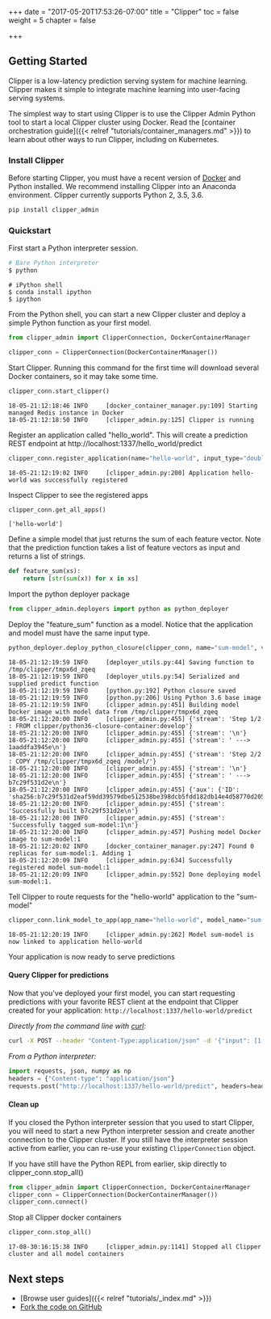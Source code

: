 +++
date = "2017-05-20T17:53:26-07:00"
title = "Clipper"
toc = false
weight = 5
chapter = false

+++

## Getting Started

Clipper is a low-latency prediction serving system for machine learning.
Clipper makes it simple to integrate machine learning into user-facing serving systems.

The simplest way to start using Clipper is to use the Clipper Admin Python tool to start a local Clipper cluster using Docker.
Read the [container orchestration guide]({{< relref "tutorials/container_managers.md" >}}) to learn about other ways to run Clipper,
including on Kubernetes.

### Install Clipper

Before starting Clipper, you must have a recent version of [Docker](https://www.docker.com/) and Python installed.
We recommend installing Clipper into an Anaconda environment. Clipper currently supports Python 2, 3.5, 3.6.

```sh
pip install clipper_admin
```

### Quickstart

First start a Python interpreter session.

```sh
# Bare Python interpreter
$ python
```

```
# iPython shell
$ conda install ipython
$ ipython
```

From the Python shell, you can start a new Clipper cluster and deploy a simple Python function as your first model.


```python
from clipper_admin import ClipperConnection, DockerContainerManager
```


```python
clipper_conn = ClipperConnection(DockerContainerManager())
```

Start Clipper. Running this command for the first time will
download several Docker containers, so it may take some time.


```python
clipper_conn.start_clipper()
```

```pycon
18-05-21:12:18:46 INFO     [docker_container_manager.py:109] Starting managed Redis instance in Docker
18-05-21:12:18:50 INFO     [clipper_admin.py:125] Clipper is running
```

Register an application called "hello_world". This will create
a prediction REST endpoint at http://localhost:1337/hello_world/predict


```python
clipper_conn.register_application(name="hello-world", input_type="doubles", default_output="-1.0", slo_micros=100000)
```

```pycon
18-05-21:12:19:02 INFO     [clipper_admin.py:200] Application hello-world was successfully registered
```

Inspect Clipper to see the registered apps


```python
clipper_conn.get_all_apps()
```
```pycon
['hello-world']
```


Define a simple model that just returns the sum of each feature vector.
Note that the prediction function takes a list of feature vectors as
input and returns a list of strings.


```python
def feature_sum(xs):
    return [str(sum(x)) for x in xs]
```

Import the python deployer package


```python
from clipper_admin.deployers import python as python_deployer
```

Deploy the "feature_sum" function as a model. Notice that the application and model
must have the same input type.


```python
python_deployer.deploy_python_closure(clipper_conn, name="sum-model", version=1, input_type="doubles", func=feature_sum)
```
```pycon
18-05-21:12:19:59 INFO     [deployer_utils.py:44] Saving function to /tmp/clipper/tmpx6d_zqeq
18-05-21:12:19:59 INFO     [deployer_utils.py:54] Serialized and supplied predict function
18-05-21:12:19:59 INFO     [python.py:192] Python closure saved
18-05-21:12:19:59 INFO     [python.py:206] Using Python 3.6 base image
18-05-21:12:19:59 INFO     [clipper_admin.py:451] Building model Docker image with model data from /tmp/clipper/tmpx6d_zqeq
18-05-21:12:20:00 INFO     [clipper_admin.py:455] {'stream': 'Step 1/2 : FROM clipper/python36-closure-container:develop'}
18-05-21:12:20:00 INFO     [clipper_admin.py:455] {'stream': '\n'}
18-05-21:12:20:00 INFO     [clipper_admin.py:455] {'stream': ' ---> 1aaddfa3945e\n'}
18-05-21:12:20:00 INFO     [clipper_admin.py:455] {'stream': 'Step 2/2 : COPY /tmp/clipper/tmpx6d_zqeq /model/'}
18-05-21:12:20:00 INFO     [clipper_admin.py:455] {'stream': '\n'}
18-05-21:12:20:00 INFO     [clipper_admin.py:455] {'stream': ' ---> b7c29f531d2e\n'}
18-05-21:12:20:00 INFO     [clipper_admin.py:455] {'aux': {'ID': 'sha256:b7c29f531d2eaf59dd39579dbe512538be398dcb5fdd182db14e4d58770d2055'}}
18-05-21:12:20:00 INFO     [clipper_admin.py:455] {'stream': 'Successfully built b7c29f531d2e\n'}
18-05-21:12:20:00 INFO     [clipper_admin.py:455] {'stream': 'Successfully tagged sum-model:1\n'}
18-05-21:12:20:00 INFO     [clipper_admin.py:457] Pushing model Docker image to sum-model:1
18-05-21:12:20:02 INFO     [docker_container_manager.py:247] Found 0 replicas for sum-model:1. Adding 1
18-05-21:12:20:09 INFO     [clipper_admin.py:634] Successfully registered model sum-model:1
18-05-21:12:20:09 INFO     [clipper_admin.py:552] Done deploying model sum-model:1.
```

Tell Clipper to route requests for the "hello-world" application to the "sum-model"


```python
clipper_conn.link_model_to_app(app_name="hello-world", model_name="sum-model")
```
```pycon
18-05-21:12:20:19 INFO     [clipper_admin.py:262] Model sum-model is now linked to application hello-world
```

Your application is now ready to serve predictions

#### Query Clipper for predictions


Now that you've deployed your first model, you can start requesting predictions with your favorite REST client at the endpoint that Clipper created for your application: `http://localhost:1337/hello-world/predict`

*Directly from the command line with [curl](https://curl.haxx.se/):*

```sh
curl -X POST --header "Content-Type:application/json" -d '{"input": [1.1, 2.2, 3.3]}' 127.0.0.1:1337/hello-world/predict
```

*From a Python interpreter:*

```python
import requests, json, numpy as np
headers = {"Content-type": "application/json"}
requests.post("http://localhost:1337/hello-world/predict", headers=headers, data=json.dumps({"input": list(np.random.random(10))})).json()
```

#### Clean up

If you closed the Python interpreter session that you used to start Clipper, you will need to start a new Python interpreter session and create another connection to the Clipper cluster. If you still have the interpreter session active from earlier, you can re-use your existing `ClipperConnection` object.

If you have still have the Python REPL from earlier,
skip directly to clipper_conn.stop_all()
```python
from clipper_admin import ClipperConnection, DockerContainerManager
clipper_conn = ClipperConnection(DockerContainerManager())
clipper_conn.connect()
```

Stop all Clipper docker containers
```python
clipper_conn.stop_all()
```
```pycon
17-08-30:16:15:38 INFO     [clipper_admin.py:1141] Stopped all Clipper cluster and all model containers
```

## Next steps

+ [Browse user guides]({{< relref "tutorials/_index.md" >}})
+ [Fork the code on GitHub](https://github.com/ucbrise/clipper)
